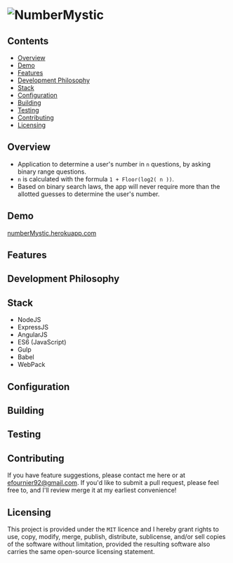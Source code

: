 # ![NumberMystic](https://github.com/efournier92/numbermystic/blob/master/img/logo/NumberMystic_Logo.png?raw=true)

## Contents
- [Overview](#overview)
- [Demo](#demo)
- [Features](#features)
- [Development Philosophy](#development-philosophy)
- [Stack](#stack)
- [Configuration](#configuration)
- [Building](#building)
- [Testing](#testing)
- [Contributing](#contributing)
- [Licensing](#licensing)

## Overview
* Application to determine a user's number in `n` questions, by asking binary range questions.
* `n` is calculated with the formula `1 + Floor(log2( n ))`.
* Based on binary search laws, the app will never require more than the allotted guesses to determine the user's number.

## Demo
[numberMystic.herokuapp.com](http://numbermystic.herokuapp.com/#/)

## Features

## Development Philosophy

## Stack
- NodeJS
- ExpressJS
- AngularJS
- ES6 (JavaScript)
- Gulp
- Babel
- WebPack

## Configuration

## Building

## Testing

## Contributing
If you have feature suggestions, please contact me here or at efournier92@gmail.com. If you'd like to submit a pull request, please feel free to, and I'll review merge it at my earliest convenience!

## Licensing
This project is provided under the `MIT` licence and I hereby grant rights to use, copy, modify, merge, publish, distribute, sublicense, and/or sell copies of the software without limitation, provided the resulting software also carries the same open-source licensing statement.

